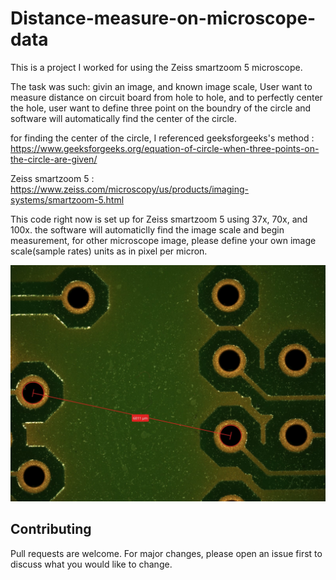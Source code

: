 # Distance-measure-on-microscope-data

This is a project I worked for using the Zeiss smartzoom 5 microscope. 

The task was such: givin an image, and known image scale, User want to measure distance on circuit board from hole to hole, and to perfectly center the hole, user want to define three point on the boundry of the circle and software will automatically find the center of the circle. 

for finding the center of the circle, I referenced geeksforgeeks's method : https://www.geeksforgeeks.org/equation-of-circle-when-three-points-on-the-circle-are-given/

Zeiss smartzoom 5 : https://www.zeiss.com/microscopy/us/products/imaging-systems/smartzoom-5.html

This code right now is set up for Zeiss smartzoom 5 using 37x, 70x, and 100x. the software will automaticlly find the image scale and begin measurement, for other microscope image, please define your own image scale(sample rates) units as in pixel per micron.

![](cv2/cal1.jpg)


## Contributing
Pull requests are welcome. For major changes, please open an issue first to discuss what you would like to change.
